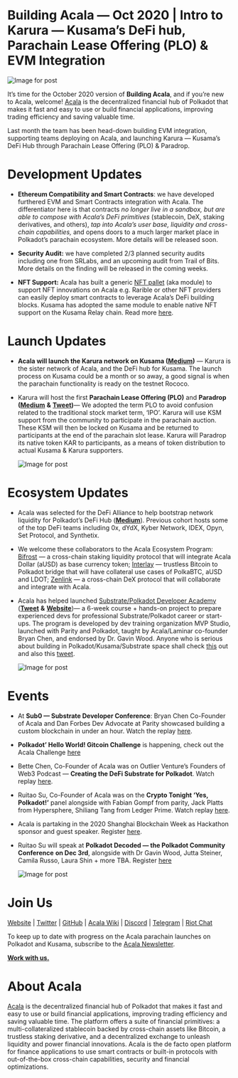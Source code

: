 # Building Acala — Oct 2020 | Intro to Karura — Kusama’s DeFi hub, Parachain Lease Offering (PLO) & EVM Integration

![Image for post](https://miro.medium.com/max/1600/0*hmK9ex3hJqibgvrl)

It’s time for the October 2020 version of **Building Acala**, and if you’re new to Acala, welcome! [Acala](http://acala.network/) is the decentralized financial hub of Polkadot that makes it fast and easy to use or build financial applications, improving trading efficiency and saving valuable time.

Last month the team has been head-down building EVM integration, supporting teams deploying on Acala, and launching Karura — Kusama’s DeFi Hub through Parachain Lease Offering (PLO) & Paradrop.

# **Development Updates**

- **Ethereum Compatibility and Smart Contracts**: we have developed furthered EVM and Smart Contracts integration with Acala. The differentiator here is that contracts _no longer live in a sandbox, but are able to compose with Acala’s DeFi primitives_ (stablecoin, DeX, staking derivatives, and others), _tap into Acala’s user base, liquidity and cross-chain capabilities,_ and opens doors to a much larger market place in Polkadot’s parachain ecosystem. More details will be released soon.

- **Security Audit:** we have completed 2/3 planned security audits including one from SRLabs, and an upcoming audit from Trail of Bits. More details on the finding will be released in the coming weeks.

- **NFT Support:** Acala has built a generic [NFT pallet](https://github.com/open-web3-stack/open-runtime-module-library/tree/master/nft) (aka module) to support NFT innovations on Acala e.g. Rarible or other NFT providers can easily deploy smart contracts to leverage Acala’s DeFi building blocks. Kusama has adopted the same module to enable native NFT support on the Kusama Relay chain. Read more [here](https://kusama.polkassembly.io/post/303#86924943-429c-4c05-a2fe-e7bef735b2a4).

# **Launch Updates**

- **Acala will launch the Karura network on Kusama (**[**Medium**](https://medium.com/acalanetwork/introducing-karura-acalas-defi-parachain-on-kusama-af2f2695b07a)**)** — Karura is the sister network of Acala, and the DeFi hub for Kusama. The launch process on Kusama could be a month or so away, a good signal is when the parachain functionality is ready on the testnet Rococo.

- Karura will host the first **Parachain Lease Offering (PLO)** and **Paradrop (**[**Medium**](https://medium.com/acalanetwork/karuras-approach-to-the-upcoming-parachain-lease-offering-plo-on-kusama-12fbf09ee463) **&** [**Tweet**](https://twitter.com/KaruraNetwork/status/1319692583149457409?s=20)**)**— We adopted the term PLO to avoid confusion related to the traditional stock market term, ‘IPO’. Karura will use KSM support from the community to participate in the parachain auction. These KSM will then be locked on Kusama and be returned to participants at the end of the parachain slot lease. Karura will Paradrop its native token KAR to participants, as a means of token distribution to actual Kusama & Karura supporters.

  ![Image for post](https://miro.medium.com/max/1600/1*EtNqbSOXqs4ZkljaR0Db7Q.jpeg)

# **Ecosystem Updates**

- Acala was selected for the DeFi Alliance to help bootstrap network liquidity for Polkadot’s DeFi Hub ([**Medium**](https://medium.com/acalanetwork/acala-selected-for-the-defi-alliance-accelerator-to-help-build-deploy-and-grow-the-defi-hub-of-c1526008963e)). Previous cohort hosts some of the top DeFi teams including 0x, dYdX, Kyber Network, IDEX, Opyn, Set Protocol, and Synthetix.

- We welcome these collaborators to the Acala Ecosystem Program: [Bifrost](http://bifrost.finance/) — a cross-chain staking liquidity protocol that will integrate Acala Dollar (aUSD) as base currency token; [Interlay](https://polkadot.network/bitcoin-is-coming-to-polkadot/?utm_content=142539261&utm_medium=social&utm_source=twitter&hss_channel=tw-1595615893) — trustless Bitcoin to Polkadot bridge that will have collateral use cases of PolkaBTC, aUSD and LDOT; [Zenlink](https://www.zenlink.pro/) — a cross-chain DeX protocol that will collaborate and integrate with Acala.

- Acala has helped launched [Substrate/Polkadot Developer Academy](http://.guru/polkadot-substrate) ([**Tweet**](https://twitter.com/AcalaNetwork/status/1320921071835435008?s=20) **&** [**Website**](http://ic.guru/polkadot-substrate))— a 6-week course + hands-on project to prepare experienced devs for professional Substrate/Polkadot career or start-ups. The program is developed by dev training organization MVP Studio, launched with Parity and Polkadot, taught by Acala/Laminar co-founder Bryan Chen, and endorsed by Dr. Gavin Wood. Anyone who is serious about building in Polkadot/Kusama/Substrate space shall check [this](http://ic.guru/polkadot-substrate) out and also this [tweet](https://twitter.com/AcalaNetwork/status/1320921071835435008?s=20).

  ![Image for post](https://miro.medium.com/max/5760/1*FajicLqehWMEzaUPx7ujjw.png)

# **Events**

- At **Sub0 — Substrate Developer Conference**: Bryan Chen Co-Founder of Acala and Dan Forbes Dev Advocate at Parity showcased building a custom blockchain in under an hour. Watch the replay [here](https://t.co/XTLRKg8nZM?amp=1).

- **Polkadot’ Hello World! Gitcoin Challenge** is happening, check out the Acala Challenge [here](https://t.co/tzL4gpN5FJ?amp=1)

- Bette Chen, Co-Founder of Acala was on Outlier Venture’s Founders of Web3 Podcast — **Creating the DeFi Substrate for Polkadot**. Watch replay [here](https://www.youtube.com/watch?v=aueB19YH19g&list=UUd_K-AgiS2XV8_iuRQ7JyNQ).

- Ruitao Su, Co-Founder of Acala was on the **Crypto Tonight ‘Yes, Polkadot!’** panel alongside with Fabian Gompf from parity, Jack Platts from Hypersphere, Shiliang Tang from Ledger Prime. Watch replay [here](https://www.youtube.com/watch?v=xXgtpcf9NVE&feature=youtu.be).

- Acala is partaking in the 2020 Shanghai Blockchain Week as Hackathon sponsor and guest speaker. Register [here](https://www.eventbrite.com/e/the-6th-global-blockchain-summit-tickets-115473469255).
- Ruitao Su will speak at **Polkadot Decoded — the Polkadot Community Conference** **on Dec 3rd**, alongside with Dr Gavin Wood, Jutta Steiner, Camila Russo, Laura Shin + more TBA. Register [here](https://t.co/BWUXh8dwf2?amp=1)

  ![Image for post](https://miro.medium.com/max/1360/0*bb5Vh6rDQWQihkX0)

# Join Us

[Website](https://acala.network/) | [Twitter](https://twitter.com/AcalaNetwork) | [GitHub](https://github.com/AcalaNetwork/Acala) | [Acala Wiki](https://github.com/AcalaNetwork/Acala/wiki) | [Discord](https://discord.gg/vdbFVCH) | [Telegram](https://t.me/acalaofficial) | [Riot Chat](https://riot.im/app/#/room/#acala:matrix.org)

To keep up to date with progress on the Acala parachain launches on Polkadot and Kusama, subscribe to the [Acala Newsletter](https://share.hsforms.com/1X9RxkXk-R62I0VNbATaDXw4h8qc).

[**Work with us.**](https://jobs.lever.co/acala/)

# About Acala

[Acala](http://acala.network/) is the decentralized financial hub of Polkadot that makes it fast and easy to use or build financial applications, improving trading efficiency and saving valuable time. The platform offers a suite of financial primitives: a multi-collateralized stablecoin backed by cross-chain assets like Bitcoin, a trustless staking derivative, and a decentralized exchange to unleash liquidity and power financial innovations. Acala is the de facto open platform for finance applications to use smart contracts or built-in protocols with out-of-the-box cross-chain capabilities, security and financial optimizations.
